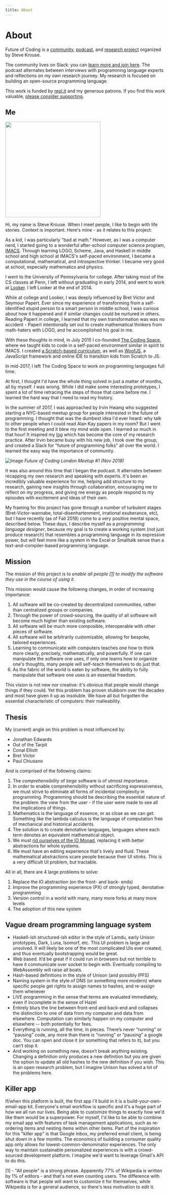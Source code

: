 ```yaml
---
title: About
---
```


<h1>About</h1>

Future of Coding is a [community](/community), [podcast](/#episodes), and [research project](/log) organized by Steve Krouse. 

The community lives on Slack: you can [learn more and join here](/community). The podcast alternates between interviews with programming language experts and reflections on my own research journey. My research is focused on building an open-source programming language. 

This work is funded by [repl.it](https://repl.it) and my generous patrons. If you find this work valuable, [please consider supporting](https://patreon.com/stevekrouse).

## Me

<img src="https://user-images.githubusercontent.com/2288939/50344796-70be6c00-0524-11e9-8e01-5d3c6ae89ff7.png" height="300px">

Hi, my name is Steve Krouse. When I meet people, I like to begin with life stories. Context is important. Here's mine - as it relates to this project:

As a kid, I was particularly "bad at math." However, as I was a computer nerd, I started going to a wonderful after-school computer science program, [IMACS](https://imacs.org). Through learning LOGO, Scheme, Java, and Haskell in middle school and high school at IMACS's self-paced environment, I became a computational, mathematical, and introspective thinker. I became very good at school, especially mathematics and physics. 

I went to the University of Pennsylvania for college. After taking most of the CS classes at Penn, I left without graduating in early 2014, and went to work at [Looker](https://looker.com). I left Looker at the end of 2014. 

While at college and Looker, I was deeply influenced by Bret Victor and Seymour Papert. Ever since my experience of transforming from a self-identified stupid person to a smart person in middle school, I was curious about how it happened and if similar changes could be nurtured in others. Reading Papert in college, I learned that my own transformation was was no accident - Papert intentionally set out to create mathematical thinkers from math-haters with LOGO, and he accomplished his goal in me.

With these thoughts in mind, in July 2015 I co-founded [The Coding Space](https://thecodingspace.com), where we taught kids to code in a self-paced environment similar in spirit to IMACS. I created [a Scratch-based curriculum](https://coding.space), as well as [WoofJS](https://woofjs.com), a JavaScript framework and online IDE to transition kids from Scratch to JS.

In mid-2017, I left The Coding Space to work on programming languages full time. 

At first, I thought I'd have the whole thing solved in just a matter of months, all by myself. I was wrong. While I did make some interesting prototypes, I spent a lot of time retracing the steps of those that came before me. I learned the hard way that I need to read my history.

In the summer of 2017, I was approached by Irvin Hwang who suggested starting a NYC-based meetup group for people interested in the future of programming. I thought that was the dumbest idea I'd ever heard: why talk to other people when I could read Alan Kay papers in my room? But I went to the first meeting and it blew my mind wide open. I learned so much in that hour! It inspired my [log](./log) which has become the core of my research practice. After Irvin became busy with his new job, I took over the group, and created a Slack for "future of programming folks" all over the world. I learned the easy way the importance of community.

![image](https://user-images.githubusercontent.com/2288939/50345144-e5de7100-0525-11e9-8404-6162ccfc2bfd.png)
_Future of Coding London Meetup #1 (Nov 2018)_

It was also around this time that I began the podcast. It alternates between recapping my own research and speaking with experts. It's been an incredibly valuable experience for me, helping add structure to my research, gaining new insights through collaboration, encouraging me to reflect on my progress, and giving me energy as people respond to my episodes with excitement and ideas of their own.

My framing for this project has gone through a number of turbulent stages (Bret-Victor-wannabe, total-disenhartenment, irrational exuberance, etc), but I have recently (as of Fall 2018) come to a very positive mental space, described below. These days, I describe myself as a *programming language designer*, because my goal is to create a working system (not just produce research) that resembles a programming language in its expressive power, but will feel more like a system in the Excel or Smalltalk sense than a text-and-compiler-based programming language.

## Mission

The mission of this project is to *enable all people [[1](#1)] to modify the software they use in the course of using it*. 

This mission would cause the following changes, in order of increasing importance:

1. All software will be co-created by decentralized communities, rather than centralized groups or companies. 
2. Through the power of crowd-sourcing, the quality of all software will become much higher than existing software.
3. All software will be much more composible, interoperable with other pieces of software.
4. All software will be arbitrarily customizable, allowing for bespoke, tailored experiences.
5. Learning to communicate with computers teaches one how to think more clearly, precisely, mathematically, and powerfully. If one can manipulate the software one uses, if only one learns how to organize one's thoughts, many people will self-teach themselves to do just that.
6. As the fabric of the world is eaten by software, the ability to fully manipulate that software one uses is an essential freedom.

This vision is not new nor creative: it's obvious that people would change things if they could. Yet this problem has proven stubborn over the decades and most have given it up as insoluble. We have all but forgotten the essential characteristic of computers: their malleability.

## Thesis

My (current) angle on this problem is most influenced by:

* Jonathan Edwards
* Out of the Tarpit
* Conal Elliott
* Bret Victor
* Paul Chiusano

And is comprised of the following claims:

1. The *comprehensibility* of *large* software is of utmost importance.
2. In order to enable comprehensibility without sacrificing expressiveness, we must strive to eliminate all forms of incidental complexity in programming. Programming should be describing the essential nature of the problem: the view from the user - if the user were made to see all the implications of things.
3. Mathematics is the language of essence, or as close as we can get. Something like the lambda calculus is the language of computation free of mechanical and historical accidents.
4. The solution is to create denotative languages, languages where each term denotes an equivalent mathematical object.
5. We must [rid ourselves of the IO Monad](http://conal.net/blog/posts/can-functional-programming-be-liberated-from-the-von-neumann-paradigm), replacing it with better abstractions for whole systems.
6. We must have an editing experience that's lively and fluid. These mathematical abstractions scare people because their UI stinks. This is a very difficult UI problem, but tractable.


All in all, there are 4 large problems to solve:

1. Replace the IO abstraction (on the front- and back- ends)
2. Improve the programming experience (PX) of strongly typed, denotative programming
3. Version control in a world with many, many more forks at many more levels
4. The adoption of this new system

## Vague dream programming language system

* Haskell-ish structured-ish editor in the style of Lamdu, early Unison prototypes, Dark, Luna, Isomorf, etc. This UI problem is large and unsolved. It will likely be one of the most complicated UIs ever created, and thus eventually bootstrapping would be great.
* Web based. It’d be great if it could run in browsers but not terrible to have it communicate over socket to begin with. Eventually compiling to WebAssembly will raise all boats.
* Hash-based definitions in the style of Unison (and possibly IPFS)
* Naming system in the style of DNS (or something more modern) where specific people get rights to assign names to hashes, and re-assign them whenever
* LIVE programming in the sense that terms are evaluated immediately, even if incomplete in the sense of Hazel
* Entirely blurs the line between front-end and back-end and collapses the distinction to one of data from my computer and data from elsewhere. Computation can similarly happen on my computer and elsewhere -- both potentially for fees.
* Everything is running, all the time, in pieces. There’s never “running” or “pausing” code, any more than there is “running”  or “pausing” a google doc. You can open and close it (or something that refers to it), but you can’t stop it.
* And working on something new, doesn’t break anything existing.
Changing a definition only produces a new definition but you are given the option to update all old hashes to the new definition if you wish. This is an open research problem, but I imagine Unison has solved a lot of the problems here.

## Killer app

If/when this platform is built, the first app I'll build in it is a build-your-own-email-app kit. Everyone's email workflow is specific and it's a huge part of how we all run our lives. Being able to customize things to exactly how we'd like them would be a superpower. For myself, I'd like to be able to combine my email app with features of task management applications, such as re-ordering items and nesting items within other items. Part of the inspiration for this "killer app" is that Google Inbox, my preferred email client, is being shut down in a few months. The economics of building a consumer quality app only allows for lowest-common-denominator experiences. The only way to maintain sustainable personalized experiences is with a crowd-sourced development platform. I imagine we'd want to leverage Gmail's API to do this.

<a name="1">[1]</a> - "All people" is a strong phrase. Apparently 77% of Wikipedia is written by 1% of editors - and that's not even counting users. The difference with software is that people will want to customize it for themselves, while Wikipedia is for a general audience, so there's less motivation to edit it.

